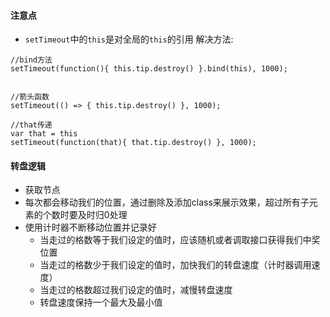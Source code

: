 #### 注意点
+ `setTimeout`中的`this`是对全局的`this`的引用
解决方法:

```
//bind方法
setTimeout(function(){ this.tip.destroy() }.bind(this), 1000);


//箭头函数
setTimeout(() => { this.tip.destroy() }, 1000);

//that传递
var that = this
setTimeout(function(that){ that.tip.destroy() }, 1000);
```

#### 转盘逻辑
+ 获取节点
+ 每次都会移动我们的位置，通过删除及添加class来展示效果，超过所有子元素的个数时要及时归0处理
+ 使用计时器不断移动位置并记录好
    + 当走过的格数等于我们设定的值时，应该随机或者调取接口获得我们中奖位置
    + 当走过的格数少于我们设定的值时，加快我们的转盘速度（计时器调用速度）
    + 当走过的格数超过我们设定的值时，减慢转盘速度
    + 转盘速度保持一个最大及最小值
